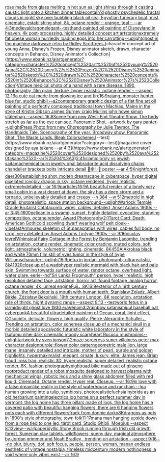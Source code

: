 [rose made from glass melting in hot sun as light shines through it casting caustic light onto a kitchen dinner table](https://www.ebank.nz/aiartgenerator?category=rose%2520made%2520from%2520glass%2520melting%2520in%2520hot%2520sun%2520as%2520light%2520shines%2520through%2520it%2520casting%2520caustic%2520light%2520onto%2520a%2520kitchen%2520dinner%2520table)[contain'd;](https://www.ebank.nz/aiartgenerator?category=contain%27d%3B)[ghostly psychedelic fractal clouds in night sky over bubbling black oil sea, Egyptian funerary boat, mist, cinematic, establishing shot, 8k, octane render :: orange, teal :: --ar 4:3](https://www.ebank.nz/aiartgenerator?category=ghostly%2520psychedelic%2520fractal%2520clouds%2520in%2520night%2520sky%2520over%2520bubbling%2520black%2520oil%2520sea%2C%2520Egyptian%2520funerary%2520boat%2C%2520mist%2C%2520cinematic%2C%2520establishing%2520shot%2C%25208k%2C%2520octane%2520render%2520%3A%3A%2520orange%2C%2520teal%2520%3A%3A%2520--ar%25204%3A3)[medieval](https://www.ebank.nz/aiartgenerator?category=medieval)[dragon](https://www.ebank.nz/aiartgenerator?category=dragon)[elegant](https://www.ebank.nz/aiartgenerator?category=elegant)[--test](https://www.ebank.nz/aiartgenerator?category=--test)[hand-painted oil painting of Disneyland in heaven, 4k post-processing, highly detailed concept art artstation](https://www.ebank.nz/aiartgenerator?category=hand-painted%2520oil%2520painting%2520of%2520Disneyland%2520in%2520heaven%2C%25204k%2520post-processing%2C%2520highly%2520detailed%2520concept%2520art%2520artstation)[extremely fat obese woman hurriedly loading eggs into her car](https://www.ebank.nz/aiartgenerator?category=extremely%2520fat%2520obese%2520woman%2520hurriedly%2520loading%2520eggs%2520into%2520her%2520car)[rotting](https://www.ebank.nz/aiartgenerator?category=rotting)[--uplight](https://www.ebank.nz/aiartgenerator?category=--uplight)[ghost in the machine darkwave retro by Ridley Scott](https://www.ebank.nz/aiartgenerator?category=ghost%2520in%2520the%2520machine%2520darkwave%2520retro%2520by%2520Ridley%2520Scott)[trees.](https://www.ebank.nz/aiartgenerator?category=trees.)[character concept art of young Anna, Disney's Frozen, Disney animator sketch, drawn, character concepts in Behance, Disney Animator's Collection](https://www.ebank.nz/aiartgenerator?category=character%2520concept%2520art%2520of%2520young%2520Anna%2C%2520Disney%27s%2520Frozen%2C%2520Disney%2520animator%2520sketch%2C%2520drawn%2C%2520character%2520concepts%2520in%2520Behance%2C%2520Disney%2520Animator%27s%2520Collection)[Vintage medical photo of a hand with a rare disease, 1890, photography, film grain, texture, hyper realistic, octane render - --aspect 12:16](https://www.ebank.nz/aiartgenerator?category=Vintage%2520medical%2520photo%2520of%2520a%2520hand%2520with%2520a%2520rare%2520disease%2C%25201890%2C%2520photography%2C%2520film%2520grain%2C%2520texture%2C%2520hyper%2520realistic%2C%2520octane%2520render%2520-%2520--aspect%252012%3A16)[a cute cat made from glowing ice and fire](https://www.ebank.nz/aiartgenerator?category=a%2520cute%2520cat%2520made%2520from%2520glowing%2520ice%2520and%2520fire)[16:9](https://www.ebank.nz/aiartgenerator?category=16%3A9)[rajang, monster hunter, blue fur, studio ghibli --a2](https://www.ebank.nz/aiartgenerator?category=rajang%2C%2520monster%2520hunter%2C%2520blue%2520fur%2C%2520studio%2520ghibli%2520--a2)[contemporary graphic design of a flat fine art oil painting of a perfectly composed traditional town Machias, Maine in the style of Kristin Gibson James Gurney craig Mullins john howe simon stålenhag --aspect 16:8](https://www.ebank.nz/aiartgenerator?category=contemporary%2520graphic%2520design%2520of%2520a%2520flat%2520fine%2520art%2520oil%2520painting%2520of%2520a%2520perfectly%2520composed%2520traditional%2520town%2520Machias%2C%2520Maine%2520in%2520the%2520style%2520of%2520Kristin%2520Gibson%2520James%2520Gurney%2520craig%2520Mullins%2520john%2520howe%2520simon%2520st%C3%A5lenhag%2520--aspect%252016%3A8)[Scene from new West-End Theatre Show. The beds stretch as far as the eye can see. Panoramic Shot. -](https://www.ebank.nz/aiartgenerator?category=Scene%2520from%2520new%2520West-End%2520Theatre%2520Show.%2520The%2520beds%2520stretch%2520as%2520far%2520as%2520the%2520eye%2520can%2520see.%2520Panoramic%2520Shot.%2520-)[artwork by gary panter](https://www.ebank.nz/aiartgenerator?category=artwork%2520by%2520gary%2520panter)[--uplight](https://www.ebank.nz/aiartgenerator?category=--uplight)[Press Photo from new Choreography by Julie Taymor. The Handmaids Tale. Scenography of the year. Broadway show. Panoramic Shot. The Waste Lands. Bleak Colorscheme.](https://www.ebank.nz/aiartgenerator?category=Press%2520Photo%2520from%2520new%2520Choreography%2520by%2520Julie%2520Taymor.%2520The%2520Handmaids%2520Tale.%2520Scenography%2520of%2520the%2520year.%2520Broadway%2520show.%2520Panoramic%2520Shot.%2520The%2520Waste%2520Lands.%2520Bleak%2520Colorscheme.)[--test](https://www.ebank.nz/aiartgenerator?category=--test)[magazine cover designed by aya takano --ar 4:3](https://www.ebank.nz/aiartgenerator?category=magazine%2520cover%2520designed%2520by%2520aya%2520takano%2520--ar%25204%3A3)[3:4](https://www.ebank.nz/aiartgenerator?category=3%3A4)[1](https://www.ebank.nz/aiartgenerator?category=1)[islamic broly  vs jewish saitama](https://www.ebank.nz/aiartgenerator?category=islamic%2520broly%2520%2520vs%2520jewish%2520saitama)[chemical burn jewelry opal labradorite acid dissolving chains chandelier brackets bolts intricate detail 🦋🕸✨🫧 poster —ar 4:5](https://www.ebank.nz/aiartgenerator?category=chemical%2520burn%2520jewelry%2520opal%2520labradorite%2520acid%2520dissolving%2520chains%2520chandelier%2520brackets%2520bolts%2520intricate%2520detail%2520%F0%9F%A6%8B%F0%9F%95%B8%E2%9C%A8%F0%9F%AB%A7%2520poster%2520%E2%80%94ar%25204%3A5)[Knight](https://www.ebank.nz/aiartgenerator?category=Knight)[forest, deer](https://www.ebank.nz/aiartgenerator?category=forest%2C%2520deer)[300](https://www.ebank.nz/aiartgenerator?category=300)[establishing shot, molten dreamscape in cyberspace, hyper digital pixelated roygbiv dragon in sky, octane rendered, hyper realistic,  extremelydetailed --ar 16:9](https://www.ebank.nz/aiartgenerator?category=establishing%2520shot%2C%2520molten%2520dreamscape%2520in%2520cyberspace%2C%2520hyper%2520digital%2520pixelated%2520roygbiv%2520dragon%2520in%2520sky%2C%2520octane%2520rendered%2C%2520hyper%2520realistic%2C%2520%2520extremelydetailed%2520--ar%252016%3A9)[particles](https://www.ebank.nz/aiartgenerator?category=particles)[16:9](https://www.ebank.nz/aiartgenerator?category=16%3A9)[A beautiful render of a lonely very small cabin in a vast desert at dawn, the sky has a deep storm and a tornado, unbelievably detailed and creepy --h 384 --w 512](https://www.ebank.nz/aiartgenerator?category=A%2520beautiful%2520render%2520of%2520a%2520lonely%2520very%2520small%2520cabin%2520in%2520a%2520vast%2520desert%2520at%2520dawn%2C%2520the%2520sky%2520has%2520a%2520deep%2520storm%2520and%2520a%2520tornado%2C%2520unbelievably%2520detailed%2520and%2520creepy%2520--h%2520384%2520--w%2520512)[metroid in high detail, photorealistic, space station background](https://www.ebank.nz/aiartgenerator?category=metroid%2520in%2520high%2520detail%2C%2520photorealistic%2C%2520space%2520station%2520background)[--uplight](https://www.ebank.nz/aiartgenerator?category=--uplight)[Warlock Temple Oracle Brutalist Catatacomb, wires, cables, detailed, Ansel Adams 1900s --ar 3:4](https://www.ebank.nz/aiartgenerator?category=Warlock%2520Temple%2520Oracle%2520Brutalist%2520Catatacomb%2C%2520wires%2C%2520cables%2C%2520detailed%2C%2520Ansel%2520Adams%25201900s%2520--ar%25203%3A4)[5:1](https://www.ebank.nz/aiartgenerator?category=5%3A1)[600](https://www.ebank.nz/aiartgenerator?category=600)[pelican in a swamp, sunset, highly detailed, evocative, stunning composition, octane render, Award Photography](https://www.ebank.nz/aiartgenerator?category=pelican%2520in%2520a%2520swamp%2C%2520sunset%2C%2520highly%2520detailed%2C%2520evocative%2C%2520stunning%2520composition%2C%2520octane%2520render%2C%2520Award%2520Photography)[2:1](https://www.ebank.nz/aiartgenerator?category=2%3A1)[Tarot Card: Death, American Gothic](https://www.ebank.nz/aiartgenerator?category=Tarot%2520Card%3A%2520Death%2C%2520American%2520Gothic)[old scowling dwarf wearing wolf pelt cloak](https://www.ebank.nz/aiartgenerator?category=old%2520scowling%2520dwarf%2520wearing%2520wolf%2520pelt%2520cloak)[--vibefast](https://www.ebank.nz/aiartgenerator?category=--vibefast)[Armoured skeleton of St.panacratius with wires,  cables full body, no crop, very detailed by Ansel Adams Tintype 1800s --ar  9:16](https://www.ebank.nz/aiartgenerator?category=Armoured%2520skeleton%2520of%2520St.panacratius%2520with%2520wires%2C%2520%2520cables%2520full%2520body%2C%2520no%2520crop%2C%2520very%2520detailed%2520by%2520Ansel%2520Adams%2520Tintype%25201800s%2520--ar%2520%25209%3A16)[nicolas levrel](https://www.ebank.nz/aiartgenerator?category=nicolas%2520levrel)[Whimsical Fairy Cottage in the Forest by Benjamin Lacombe, trending on artstation, octane render, cinematic color grading, muted colors, soft light, atmospheric, volumetric lighting, cinematic, 8K](https://www.ebank.nz/aiartgenerator?category=Whimsical%2520Fairy%2520Cottage%2520in%2520the%2520Forest%2520by%2520Benjamin%2520Lacombe%2C%2520trending%2520on%2520artstation%2C%2520octane%2520render%2C%2520cinematic%2520color%2520grading%2C%2520muted%2520colors%2C%2520soft%2520light%2C%2520atmospheric%2C%2520volumetric%2520lighting%2C%2520cinematic%2C%25208K)[450](https://www.ebank.nz/aiartgenerator?category=450)[AlAkroka](https://www.ebank.nz/aiartgenerator?category=AlAkroka)[a black and white 70mm film still of yves tumor in the style of hype Williams](https://www.ebank.nz/aiartgenerator?category=a%2520black%2520and%2520white%252070mm%2520film%2520still%2520of%2520yves%2520tumor%2520in%2520the%2520style%2520of%2520hype%2520Williams)[character](https://www.ebank.nz/aiartgenerator?category=character)[--uplight](https://www.ebank.nz/aiartgenerator?category=--uplight)[16:9](https://www.ebank.nz/aiartgenerator?category=16%3A9)[petra in jordan, photograph, ultrarealistic, 8k](https://www.ebank.nz/aiartgenerator?category=petra%2520in%2520jordan%2C%2520photograph%2C%2520ultrarealistic%2C%25208k)[4](https://www.ebank.nz/aiartgenerator?category=4)[1920](https://www.ebank.nz/aiartgenerator?category=1920)[close up of a wadp](https://www.ebank.nz/aiartgenerator?category=close%2520up%2520of%2520a%2520wadp)[hyper realistic mermaid with black hair and pale skin. Swimming towards surface of water, render octane, overhead light, water glare, eerie](https://www.ebank.nz/aiartgenerator?category=hyper%2520realistic%2520mermaid%2520with%2520black%2520hair%2520and%2520pale%2520skin.%2520Swimming%2520towards%2520surface%2520of%2520water%2C%2520render%2520octane%2C%2520overhead%2520light%2C%2520water%2520glare%2C%2520eerie)[--hd](https://www.ebank.nz/aiartgenerator?category=--hd)["Sri Lanka Frogmouth" person, hyper realistic, high resolution detailed face, artstation, horror art, found footage, analog horror, octane render, 4k, unreal engine](https://www.ebank.nz/aiartgenerator?category=%22Sri%2520Lanka%2520Frogmouth%22%2520person%2C%2520hyper%2520realistic%2C%2520high%2520resolution%2520detailed%2520face%2C%2520artstation%2C%2520horror%2520art%2C%2520found%2520footage%2C%2520analog%2520horror%2C%2520octane%2520render%2C%25204k%2C%2520unreal%2520engine)[Fuji，8K](https://www.ebank.nz/aiartgenerator?category=Fuji%EF%BC%8C8K)[16:9](https://www.ebank.nz/aiartgenerator?category=16%3A9)[exterior of a 19th century church, the front door is a mouth with human teeth, Stanislaw Zoladz, Albert Birkle, Zdzisław Beksiński, 19th century London, 8K resolution, artstation, rule of thirds, hight dynamic range --aspect 8:13 --test](https://www.ebank.nz/aiartgenerator?category=exterior%2520of%2520a%252019th%2520century%2520church%2C%2520the%2520front%2520door%2520is%2520a%2520mouth%2520with%2520human%2520teeth%2C%2520Stanislaw%2520Zoladz%2C%2520Albert%2520Birkle%2C%2520Zdzis%C5%82aw%2520Beksi%C5%84ski%2C%252019th%2520century%2520London%2C%25208K%2520resolution%2C%2520artstation%2C%2520rule%2520of%2520thirds%2C%2520hight%2520dynamic%2520range%2520--aspect%25208%3A13%2520--test)[world fetus in a jar](https://www.ebank.nz/aiartgenerator?category=world%2520fetus%2520in%2520a%2520jar)[midnight ghost love 1930 era](https://www.ebank.nz/aiartgenerator?category=midnight%2520ghost%2520love%25201930%2520era)[Venom](https://www.ebank.nz/aiartgenerator?category=Venom)[3:2](https://www.ebank.nz/aiartgenerator?category=3%3A2)[rainbow satanism](https://www.ebank.nz/aiartgenerator?category=rainbow%2520satanism)[juul baseball bat, cyberpunk](https://www.ebank.nz/aiartgenerator?category=juul%2520baseball%2520bat%2C%2520cyberpunk)[A beautiful ultradetailed painting of  Ocean,  coral, light effect, CGsociety, delicate, flowery, high quality, Pierre-Alexandre Schuller，Trending on artstation, color scheme](https://www.ebank.nz/aiartgenerator?category=A%2520beautiful%2520ultradetailed%2520painting%2520of%2520%2520Ocean%2C%2520%2520coral%2C%2520light%2520effect%2C%2520CGsociety%2C%2520delicate%2C%2520flowery%2C%2520high%C2%A0quality%2C%2520Pierre-Alexandre%2520Schuller%EF%BC%8CTrending%2520on%2520artstation%2C%2520color%2520scheme)[a close up of a mechanicl skull in a morbid detailed apocalyptic futuristic white laboratory in the style of tsutomu nihei dark cinematic moody scary](https://www.ebank.nz/aiartgenerator?category=a%2520close%2520up%2520of%2520a%2520mechanicl%2520skull%2520in%2520a%2520morbid%2520detailed%2520apocalyptic%2520futuristic%2520white%2520laboratory%2520in%2520the%2520style%2520of%2520tsutomu%2520nihei%2520dark%2520cinematic%2520moody%2520scary)[heart Rococo mushrooms](https://www.ebank.nz/aiartgenerator?category=heart%2520Rococo%2520mushrooms)[--uplight](https://www.ebank.nz/aiartgenerator?category=--uplight)[artwork by sven jonson](https://www.ebank.nz/aiartgenerator?category=artwork%2520by%2520sven%2520jonson)[7:2](https://www.ebank.nz/aiartgenerator?category=7%3A2)[maze sorceress super villainess peter max character design](https://www.ebank.nz/aiartgenerator?category=maze%2520sorceress%2520super%2520villainess%2520peter%2520max%2520character%2520design)[purple](https://www.ebank.nz/aiartgenerator?category=purple)[::](https://www.ebank.nz/aiartgenerator?category=%3A%3A)[flower color pattern](https://www.ebank.nz/aiartgenerator?category=flower%2520color%2520pattern)[geometric male lion, large mane, insanely detailed and intricate, mother of pearl, purple and golden highlights, hypermaximalist, elegant, ornate, luxury, elite, James jean, Brian froud, ross tran, realistic 3D, hyper realistic, super detailed, realistic octane render, 8K, fashion photography](https://www.ebank.nz/aiartgenerator?category=geometric%2520male%2520lion%2C%2520large%2520mane%2C%2520insanely%2520detailed%2520and%2520intricate%2C%2520mother%2520of%2520pearl%2C%2520purple%2520and%2520golden%2520highlights%2C%2520hypermaximalist%2C%2520elegant%2C%2520ornate%2C%2520luxury%2C%2520elite%2C%2520James%2520jean%2C%2520Brian%2520froud%2C%2520ross%2520tran%2C%2520realistic%25203D%2C%2520hyper%2520realistic%2C%2520super%2520detailed%2C%2520realistic%2520octane%2520render%2C%25208K%2C%2520fashion%2520photography)[night](https://www.ebank.nz/aiartgenerator?category=night)[road bike made out of ginseng root](https://www.ebank.nz/aiartgenerator?category=road%2520bike%2520made%2520out%2520of%2520ginseng%2520root)[product render of a robot mosquito designed to harvest plasma with mechanical wings, robotic legs and a shiny glass abdomen filled with red liquid. Cinema4d. Octane render. Hyper real. Closeup. —ar 16:9](https://www.ebank.nz/aiartgenerator?category=product%2520render%2520of%2520a%2520robot%2520mosquito%2520designed%2520to%2520harvest%2520plasma%2520with%2520mechanical%2520wings%2C%2520robotic%2520legs%2520and%2520a%2520shiny%2520glass%2520abdomen%2520filled%2520with%2520red%2520liquid.%2520Cinema4d.%2520Octane%2520render.%2520Hyper%2520real.%2520Closeup.%2520%E2%80%94ar%252016%3A9)[in love with a false dreamlike reality in the style of waterhouse and rackham --lp](https://www.ebank.nz/aiartgenerator?category=in%2520love%2520with%2520a%2520false%2520dreamlike%2520reality%2520in%2520the%2520style%2520of%2520waterhouse%2520and%2520rackham%2520--lp)[a human growing into a tulip, symbiosis, photorealistic](https://www.ebank.nz/aiartgenerator?category=a%2520human%2520growing%2520into%2520a%2520tulip%2C%2520symbiosis%2C%2520photorealistic)[fuchsia hybrida as an old herbarium painting](https://www.ebank.nz/aiartgenerator?category=fuchsia%2520hybrida%2520as%2520an%2520old%2520herbarium%2520painting)[electric](https://www.ebank.nz/aiartgenerator?category=electric)[a log home on a perfect summer day in vermont, the log home has three pillars made of logs, the log home has a covered patio with beautiful hanging flowers, there are 6 hanging flowers pots each with different flowers](https://www.ebank.nz/aiartgenerator?category=a%2520log%2520home%2520on%2520a%2520perfect%2520summer%2520day%2520in%2520vermont%2C%2520the%2520log%2520home%2520has%2520three%2520pillars%2520made%2520of%2520logs%2C%2520the%2520log%2520home%2520has%2520a%2520covered%2520patio%2520with%2520beautiful%2520hanging%2520flowers%2C%2520there%2520are%25206%2520hanging%2520flowers%2520pots%2520each%2520with%2520different%2520flowers)[frank from donnie darko](https://www.ebank.nz/aiartgenerator?category=frank%2520from%2520donnie%2520darko)[8K](https://www.ebank.nz/aiartgenerator?category=8K)[dragons as pets in 1800's style photography, town folk](https://www.ebank.nz/aiartgenerator?category=dragons%2520as%2520pets%2520in%25201800%27s%2520style%2520photography%2C%2520town%2520folk)[11:17](https://www.ebank.nz/aiartgenerator?category=11%3A17)[man](https://www.ebank.nz/aiartgenerator?category=man)[a man hanging upside down from a rope tied to one leg, tarot card, Studio Ghibli, Moebius --aspect 8:13](https://www.ebank.nz/aiartgenerator?category=a%2520man%2520hanging%2520upside%2520down%2520from%2520a%2520rope%2520tied%2520to%2520one%2520leg%2C%2520tarot%2520card%2C%2520Studio%2520Ghibli%2C%2520Moebius%2520--aspect%25208%3A13)[view](https://www.ebank.nz/aiartgenerator?category=view)[--wallpaper](https://www.ebank.nz/aiartgenerator?category=--wallpaper)[idyllic Stony Brook running through Irish old growth forest, Sumerian clay tablets, wildflowers, sunny day, magical atmosphere, by Jordan grimmer and Noah Bradley , trending on artstation --aspect 9:16 --no blur, blurry, dof, soft focus, people, person, woman, man](https://www.ebank.nz/aiartgenerator?category=idyllic%2520Stony%2520Brook%2520running%2520through%2520Irish%2520old%2520growth%2520forest%2C%2520Sumerian%2520clay%2520tablets%2C%2520wildflowers%2C%2520sunny%2520day%2C%2520magical%2520atmosphere%2C%2520by%2520Jordan%2520grimmer%2520and%2520Noah%2520Bradley%2520%2C%2520trending%2520on%2520artstation%2520--aspect%25209%3A16%2520--no%2520blur%2C%2520blurry%2C%2520dof%2C%2520soft%2520focus%2C%2520people%2C%2520person%2C%2520woman%2C%2520man)[an endless aesthetic of vintage nostalgia, timeless midcentury modern nothingness, a void where only vibes exist --ar 16:9](https://www.ebank.nz/aiartgenerator?category=an%2520endless%2520aesthetic%2520of%2520vintage%2520nostalgia%2C%2520timeless%2520midcentury%2520modern%2520nothingness%2C%2520a%2520void%2520where%2520only%2520vibes%2520exist%2520--ar%252016%3A9)